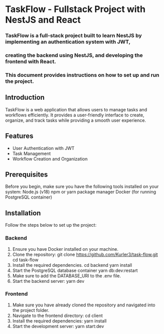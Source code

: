 # TaskFlow - Fullstack Project with NestJS and React
### TaskFlow is a full-stack project built to learn NestJS by implementing an authentication system with JWT, 
### creating the backend using NestJS, and developing the frontend with React. 
### This document provides instructions on how to set up and run the project.



## Introduction

TaskFlow is a web application that allows users to manage tasks and workflows efficiently. 
It provides a user-friendly interface to create, organize, and track tasks while providing a smooth user experience.

## Features
- User Authentication with JWT
- Task Management
- Workflow Creation and Organization

## Prerequisites

Before you begin, make sure you have the following tools installed on your system:
Node.js (v18)
npm or yarn package manager
Docker (for running PostgreSQL container)

## Installation

Follow the steps below to set up the project:

### Backend

1. Ensure you have Docker installed on your machine.
2. Clone the repository:
  git clone https://github.com/Kurler3/task-flow.git
  cd task-flow
3. Install the required dependencies.
  cd backend
  yarn install
4. Start the PostgreSQL database container
   yarn db:dev:restart
5. Make sure to add the DATABASE_URI to the .env file.
6. Start the backend server:
   yarn dev

### Frontend

1. Make sure you have already cloned the repository and navigated into the project folder.
2. Navigate to the frontend directory:
   cd client
3. Install the required dependencies:
   yarn install
4. Start the development server:
   yarn start:dev
